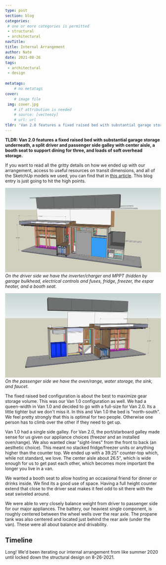 ```yaml
---
type: post
section: blog
categories: 
 # one or more categories is permitted
 - structural
 - architectural
navTitle: 
title: Internal Arrangement
author: Nate
date: 2021-08-26
tags:
 - architectural
 - design
 
metatags:
	# no metatags
cover: 
	# image file
 img: cover.jpg
	# if attribution is needed
	# source: [vecteezy]
	# url: url
tldr: 'Van 2.0 features a fixed raised bed with substantial garage storage underneath, a split driver and passenger side galley with center aisle, a booth seat to support dining for three, and loads of soft overhead storage.'
---
```

**TLDR: Van 2.0 features a fixed raised bed with substantial garage storage underneath, a split driver and passenger side galley with center aisle, a booth seat to support dining for three, and loads of soft overhead storage.**

If you want to read all the gritty details on how we ended up with our arrangement, access to useful resources on transit dimensions, and all of the SketchUp models we used, you can find that in [this article](/van/architectural/internal-arrangement/internal-arrangement).  This blog entry is just going to hit the high points.

![driver side](driver-cutaway.jpg)
_On the driver side we have the inverter/charger and MPPT (hidden by garage bulkhead, electrical controls and fuses, fridge, freezer, the espar heater, and a booth seat._

![passenger side](passenger-cutaway.jpg)
_On the passenger side we have the oven/range, water storage, the sink, and faucet._

The fixed raised bed configuration is about the best to maximize gear storage volume.  This was our Van 1.0 configuration as well.  We had a queen-width in Van 1.0 and decided to go with a full-size for Van 2.0.  Its a little tighter but we don't miss it.  In this and Van 1.0 the bed is "north-south".  We feel pretty strongly that this is optimal for two people.  Otherwise one person has to climb over the other if they need to get up.

Van 1.0 had a single side galley.  For Van 2.0, the port/starboard galley made sense for us given our appliance choices (freezer and an installed oven/range).  We also wanted clear "sight-lines" from the front to back (an aesthetic choice).  This meant no stacked fridge/freezer units or anything higher than the counter top.  We ended up with a 39.25" counter-top which, while not standard, we love.  The center aisle about 26.5", which is wide enough for us to get past each other, which becomes more important the longer you live in a van.

We wanted a booth seat to allow hosting an occasional friend for dinner or drinks inside.  We find its a good use of space.  Having a full height counter extend that close to the driver seat makes it feel odd to sit there with the seat swiveled around.

We were able to very closely balance weight from driver to passenger side for our major appliances.  The battery, our heaviest single component, is roughly centered between the wheel wells over the rear axle.  The propane tank was also centered and located just behind the rear axle (under the van).  These were all about balance and drivability.

## Timeline

Long! We'd been iterating our internal arrangement from like summer 2020 until locked down the structural design on 8-26-2021.  
